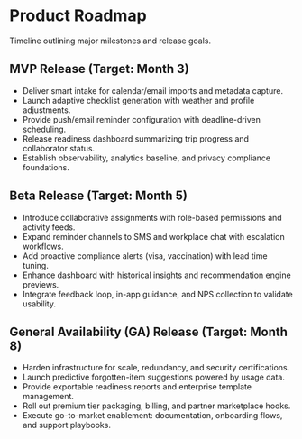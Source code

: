 # Product Roadmap

Timeline outlining major milestones and release goals.

## MVP Release (Target: Month 3)
- Deliver smart intake for calendar/email imports and metadata capture.
- Launch adaptive checklist generation with weather and profile adjustments.
- Provide push/email reminder configuration with deadline-driven scheduling.
- Release readiness dashboard summarizing trip progress and collaborator status.
- Establish observability, analytics baseline, and privacy compliance foundations.

## Beta Release (Target: Month 5)
- Introduce collaborative assignments with role-based permissions and activity feeds.
- Expand reminder channels to SMS and workplace chat with escalation workflows.
- Add proactive compliance alerts (visa, vaccination) with lead time tuning.
- Enhance dashboard with historical insights and recommendation engine previews.
- Integrate feedback loop, in-app guidance, and NPS collection to validate usability.

## General Availability (GA) Release (Target: Month 8)
- Harden infrastructure for scale, redundancy, and security certifications.
- Launch predictive forgotten-item suggestions powered by usage data.
- Provide exportable readiness reports and enterprise template management.
- Roll out premium tier packaging, billing, and partner marketplace hooks.
- Execute go-to-market enablement: documentation, onboarding flows, and support playbooks.
